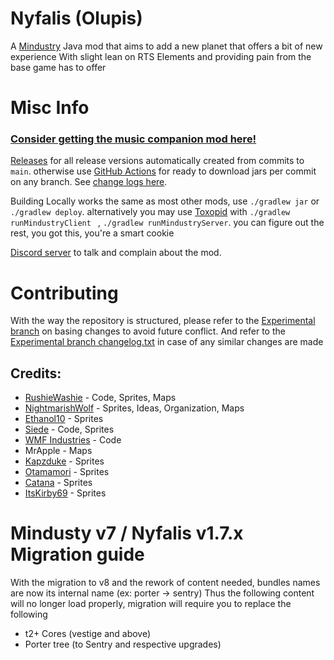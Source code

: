 # Nyfalis (Olupis)
A [Mindustry](https://github.com/Anuken/Mindustry) Java mod that aims to add a new planet that offers a bit of new experience
With slight lean on RTS Elements and providing pain from the base game has to offer

# Misc Info
### [Consider getting the music companion mod here!](https://github.com/JiroCab/Nyfalis-Music)

[Releases](https://github.com/JiroCab/Olupis/releases) for all release versions automatically created from commits to `main`. 
otherwise use [GitHub Actions](https://github.com/JiroCab/Olupis/actions) for ready to download jars per commit on any branch.
See [change logs here](https://github.com/JiroCab/Olupis/blob/main/changelog.txt).

Building Locally works the same as most other mods,  use `./gradlew jar` or `./gradlew deploy`.
alternatively you may use [Toxopid](https://github.com/Xpdustry/Toxopid) with `./gradlew runMindustryClient ` , `./gradlew runMindustryServer`.
you can figure out the rest, you got this, you're a smart cookie

[Discord server](https://discord.gg/S8wuZAF4ZZ) to talk and complain about the mod.

# Contributing
With the way the repository is structured, please refer to the [Experimental branch](https://github.com/JiroCab/Olupis/tree/experimental) on basing changes to avoid future conflict.
And refer to the [Experimental branch changelog.txt](https://github.com/JiroCab/Olupis/blob/experimental/changelog.txt) in case of any similar changes are made

## Credits:
* [RushieWashie](https://github.com/JiroCab) - Code, Sprites, Maps
* [NightmarishWolf](https://github.com/NightmarishWolf) - Sprites, Ideas, Organization, Maps
* [Ethanol10](https://github.com/SuperEthanol10) - Sprites
* [Siede](https://github.com/siede2010) - Code, Sprites
* [WMF Industries](https://github.com/WMF-Industries) - Code
* MrApple - Maps
* [Kapzduke](https://github.com/kapzduke) - Sprites
* [Otamamori](https://github.com/Otamamori917) - Sprites
* [Catana](https://github.com/Catana791) - Sprites
* [ItsKirby69](https://github.com/ItsKirby69) - Sprites


 # Mindusty v7 / Nyfalis v1.7.x Migration guide
With the migration to v8 and the rework of content needed, bundles names are now its internal name (ex: porter -> sentry)
Thus the following content will no longer load properly, migration will require you to replace the following
- t2+ Cores (vestige and above)
- Porter tree  (to Sentry and respective upgrades)
